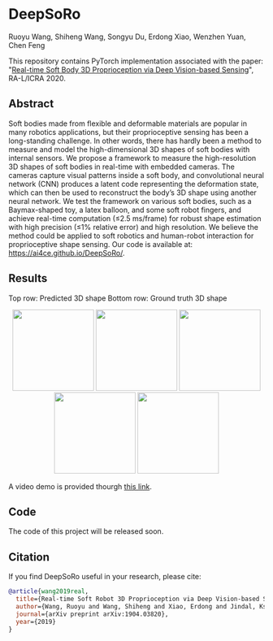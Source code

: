 # DeepSoRo

Ruoyu Wang, Shiheng Wang, Songyu Du, Erdong Xiao, Wenzhen Yuan, Chen Feng

This repository contains PyTorch implementation associated with the paper:
"[Real-time Soft Body 3D Proprioception via Deep Vision-based Sensing](https://arxiv.org/pdf/1904.03820.pdf)", RA-L/ICRA 2020.


## Abstract
Soft bodies made from flexible and deformable materials are popular in many robotics applications, but their proprioceptive sensing has been a long-standing challenge. In other words, there has hardly been a method to measure and model the high-dimensional 3D shapes of soft bodies with internal sensors. We propose a framework to measure the high-resolution 3D shapes of soft bodies in real-time with embedded cameras. The cameras capture visual patterns inside a soft body, and convolutional neural network (CNN) produces a latent code representing the deformation state, which can then be used to reconstruct the body’s 3D shape using another neural network. We test the framework on various soft bodies, such as a Baymax-shaped toy, a latex balloon, and some soft robot fingers, and achieve real-time computation (≤2.5 ms/frame) for robust shape estimation with high precision (≤1% relative error) and high resolution. We believe the method could be applied to soft robotics and human-robot interaction for proprioceptive shape sensing. Our code is available at: https://ai4ce.github.io/DeepSoRo/.
## Results
Top row: Predicted 3D shape Bottom row: Ground truth 3D shape
<p align="center">
<img width="160" src="./docs/images/10_60.gif">
<img width="160" src="./docs/images/5000_5050.gif">
<img width="160" src="./docs/images/150_200.gif">
<img width="160" src="./docs/images/80_130.gif">
<img width="160" src="./docs/images/3900_3950.gif">
</p>

A video demo is provided thourgh [this link](https://youtu.be/kVirop7rf8o).
## Code
The code of this project will be released soon.

## Citation
If you find DeepSoRo useful in your research, please cite:
```BibTex
@article{wang2019real,
  title={Real-time Soft Robot 3D Proprioception via Deep Vision-based Sensing},
  author={Wang, Ruoyu and Wang, Shiheng and Xiao, Erdong and Jindal, Kshitij and Yuan, Wenzhen and Feng, Chen},
  journal={arXiv preprint arXiv:1904.03820},
  year={2019}
}
```
